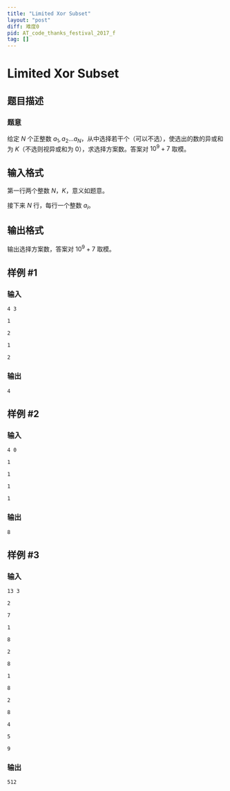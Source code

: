 ```yaml
---
title: "Limited Xor Subset"
layout: "post"
diff: 难度0
pid: AT_code_thanks_festival_2017_f
tag: []
---
```


# Limited Xor Subset

## 题目描述

### 题意
给定 $N$ 个正整数 $a_1,a_2\dots a_N$，从中选择若干个（可以不选），使选出的数的异或和为 $K$（不选则视异或和为 $0$），求选择方案数。答案对 $10^9+7$ 取模。

## 输入格式

第一行两个整数 $N$，$K$，意义如题意。

接下来 $N$ 行，每行一个整数 $a_i$。

## 输出格式

输出选择方案数，答案对 $10^9+7$ 取模。

## 样例 #1

### 输入

```
4 3
1
2
1
2
```

### 输出

```
4
```

## 样例 #2

### 输入

```
4 0
1
1
1
1
```

### 输出

```
8
```

## 样例 #3

### 输入

```
13 3
2
7
1
8
2
8
1
8
2
8
4
5
9
```

### 输出

```
512
```

